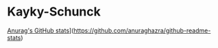 # Kayky-Schunck

  [Anurag's GitHub stats](https://github-readme-stats.vercel.app/api?username=kaykyschunck)](https://github.com/anuraghazra/github-readme-stats)

 

  
